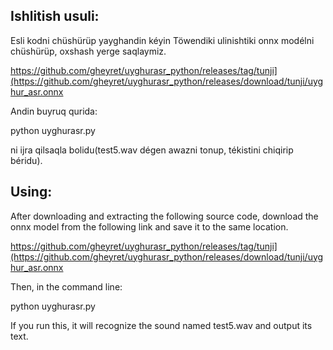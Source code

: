 ## Ishlitish usuli:

Esli kodni chüshürüp yayghandin kéyin Töwendiki ulinishtiki onnx modélni chüshürüp, oxshash yerge saqlaymiz. 

https://github.com/gheyret/uyghurasr_python/releases/tag/tunji](https://github.com/gheyret/uyghurasr_python/releases/download/tunji/uyghur_asr.onnx

Andin buyruq qurida:

python uyghurasr.py

ni ijra qilsaqla bolidu(test5.wav dégen awazni tonup, tékistini chiqirip béridu).


## Using:

After downloading and extracting the following source code, download the onnx model from the following link and save it to the same location. 

https://github.com/gheyret/uyghurasr_python/releases/tag/tunji](https://github.com/gheyret/uyghurasr_python/releases/download/tunji/uyghur_asr.onnx

Then, in the command line:

python uyghurasr.py

If you run this, it will recognize the sound named test5.wav and output its text.




